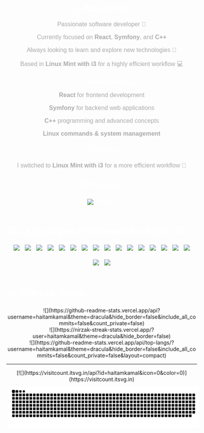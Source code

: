 <div align="center">

# 💫 About Me  
  Passionate software developer 🚀
 
  Currently focused on **React**, **Symfony**, and **C++**  
 
  Always looking to learn and explore new technologies 🌱  
 
  Based in **Linux Mint with i3** for a highly efficient workflow 💻

</div>

<div align="center">

### 🌱 I’m currently learning

 **React** for frontend development
 
 **Symfony** for backend web applications
 
 **C++** programming and advanced concepts
 
 **Linux commands & system management**  

### ⚡ Fun fact

 I switched to **Linux Mint with i3** for a more efficient workflow 🚀  

</div>

<div align="center">

## 🌐 Socials:
[![LinkedIn](https://img.shields.io/badge/LinkedIn-%230077B5.svg?logo=linkedin&logoColor=white)](https://www.linkedin.com/in/haitam-kamal)

</div>

# ⚒️ Languages-Frameworks-Tools ⚒️

<div align="center">
  <img width="50" src="https://img.shields.io/badge/-C%2B%2B?logo=c%2B%2B&logoColor=white&style=for-the-badge" />
  <img width="50" src="https://img.shields.io/badge/-HTML5?logo=html5&logoColor=white&style=for-the-badge" />
  <img width="50" src="https://img.shields.io/badge/-CSS3?logo=css3&logoColor=white&style=for-the-badge" />
  <img width="50" src="https://img.shields.io/badge/-JavaScript?logo=javascript&logoColor=%23F7DF1E&style=for-the-badge" />
  <img width="50" src="https://img.shields.io/badge/-Markdown?logo=markdown&logoColor=white&style=for-the-badge" />
  <img width="50" src="https://img.shields.io/badge/-Bulma?logo=bulma&logoColor=white&style=for-the-badge" />
  <img width="50" src="https://img.shields.io/badge/-EJS?logo=ejs&logoColor=black&style=for-the-badge" />
  <img width="50" src="https://img.shields.io/badge/-Express.js?logo=express&logoColor=%2361DAFB&style=for-the-badge" />
  <img width="50" src="https://img.shields.io/badge/-NPM?logo=npm&logoColor=white&style=for-the-badge" />
  <img width="50" src="https://img.shields.io/badge/-Next%20JS?logo=next.js&logoColor=white&style=for-the-badge" />
  <img width="50" src="https://img.shields.io/badge/-React?logo=react&logoColor=%2361DAFB&style=for-the-badge" />
  <img width="50" src="https://img.shields.io/badge/-Vite?logo=vite&logoColor=white&style=for-the-badge" />
  <img width="50" src="https://img.shields.io/badge/-Symfony?logo=symfony&logoColor=white&style=for-the-badge" />
  <img width="50" src="https://img.shields.io/badge/-TailwindCSS?logo=tailwind-css&logoColor=white&style=for-the-badge" />
  <img width="50" src="https://img.shields.io/badge/-Postgres?logo=postgresql&logoColor=white&style=for-the-badge" />
  <img width="50" src="https://img.shields.io/badge/-Prisma?logo=Prisma&logoColor=white&style=for-the-badge" />
  <img width="50" src="https://img.shields.io/badge/-Git?logo=git&logoColor=white&style=for-the-badge" />
  <img width="50" src="https://img.shields.io/badge/-GitHub?logo=github&logoColor=white&style=for-the-badge" />
</div>

# 📊 GitHub Stats:
<div align="center">
  ![](https://github-readme-stats.vercel.app/api?username=haitamkamal&theme=dracula&hide_border=false&include_all_commits=false&count_private=false)<br/>
  ![](https://nirzak-streak-stats.vercel.app/?user=haitamkamal&theme=dracula&hide_border=false)<br/>
  ![](https://github-readme-stats.vercel.app/api/top-langs/?username=haitamkamal&theme=dracula&hide_border=false&include_all_commits=false&count_private=false&layout=compact)
</div>

---

<div align="center">
  [![](https://visitcount.itsvg.in/api?id=haitamkamal&icon=0&color=0)](https://visitcount.itsvg.in)
</div>

<!-- Proudly created with GPRM ( https://gprm.itsvg.in ) -->

<picture>
  <source media="(prefers-color-scheme: dark)" srcset="https://raw.githubusercontent.com/haitamkamal/haitamkamal/output/github-snake-dark.svg" />
  <source media="(prefers-color-scheme: light)" srcset="https://raw.githubusercontent.com/haitamkamal/haitamkamal/output/github-snake.svg" />
  <img alt="github-snake" src="https://raw.githubusercontent.com/haitamkamal/haitamkamal/output/github-snake.svg" />
</picture>

<style>
  h1, h2, h3, h4 {
    font-family: 'Arial', sans-serif;
    color: #fff;
    margin-bottom: 10px;
  }
  p {
    font-family: 'Arial', sans-serif;
    color: #aaa;
    font-size: 16px;
  }
  a {
    color: #fff;
    text-decoration: none;
  }
  a:hover {
    text-decoration: underline;
  }
  img {
    margin: 10px 5px;
  }
  .badge-container {
    display: flex;
    justify-content: center;
    flex-wrap: wrap;
  }
</style>
